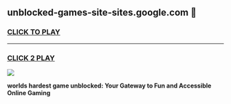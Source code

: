 
## unblocked-games-site-sites.google.com 👋
<h3>
<a href="https://premium.freeplayer.one?title=unblocked-games-site-sites.google.com&ref=14F">CLICK TO PLAY</a></h3>
<hr>

<h3>
<a href="https://premium.freeplayer.one?title=unblocked-games-site-sites.google.com&ref=14F">CLICK 2 PLAY</a>
  
</h3>

<a href="https://premium.freeplayer.one?title=unblocked-games-site-sites.google.com&ref=12F/"><img src="https://clearcache.store/games.png"></a>


**worlds hardest game unblocked: Your Gateway to Fun and Accessible Online Gaming**
